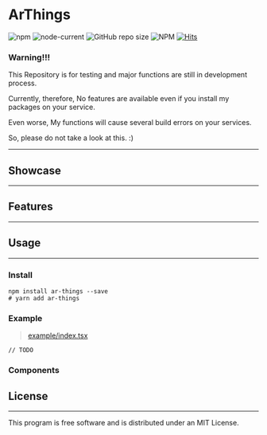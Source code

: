 # ArThings

![npm](https://img.shields.io/npm/v/ar-things)
![node-current](https://img.shields.io/node/v/ar-things)
![GitHub repo size](https://img.shields.io/github/repo-size/Ssioo/ArThings)
![NPM](https://img.shields.io/npm/l/ar-things)
[![Hits](https://hits.seeyoufarm.com/api/count/incr/badge.svg?url=https%3A%2F%2Fgithub.com%2FSsioo%2FArThings&count_bg=%2351E3D3&title_bg=%23555555&icon=&icon_color=%23E7E7E7&title=views&edge_flat=false)](https://hits.seeyoufarm.com)


### Warning!!!

This Repository is for testing and major functions are still in development process.

Currently, therefore, No features are available even if you install my packages on your service.

Even worse, My functions will cause several build errors on your services.

So, please do not take a look at this. :)

---
## Showcase

---
## Features

---
## Usage

---
### Install

```shell
npm install ar-things --save
# yarn add ar-things
```

### Example

> [example/index.tsx](https://github.com/Ssioo/ArThings/blob/master/example/src/index.tsx)
```tsx
// TODO
```

### Components

## License

---
This program is free software and is distributed under an MIT License.
